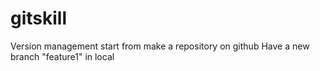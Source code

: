 # gitskill
Version management start from make a repository on github
Have a new branch "feature1" in local
